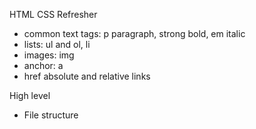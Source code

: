 HTML CSS Refresher

- common text tags: p paragraph, strong bold, em italic
- lists: ul and ol, li
- images: img
- anchor: a
- href absolute and relative links

High level

- File structure

